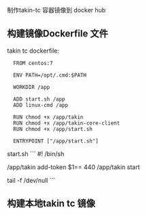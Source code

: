 制作takin-tc 容器镜像到 docker hub

  ## 构建镜像Dockerfile 文件
takin tc dockerfile:

```
  FROM centos:7
  
  ENV PATH=/opt/.cmd:$PATH
  
  WORKDIR /app
  
  ADD start.sh /app
  ADD linux-cmd /app
  
  RUN chmod +x /app/takin
  RUN chmod +x /app/takin-core-client
  RUN chmod +x /app/start.sh
  
  ENTRYPOINT ["/app/start.sh"]
```

start.sh
    ```
#! /bin/sh

/app/takin add-token $1== 440
/app/takin start

tail -f /dev/null
    ```

## 构建本地takin tc 镜像
    
